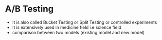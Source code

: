# A/B Testing
- It is also called Bucket Testing or Split Testing or controlled experiments
- It is extensively used in medicine field i.e science field
- comparison between two models (existing  model and new model)
